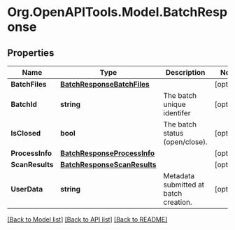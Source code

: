 
# Org.OpenAPITools.Model.BatchResponse

## Properties

Name | Type | Description | Notes
------------ | ------------- | ------------- | -------------
**BatchFiles** | [**BatchResponseBatchFiles**](BatchResponseBatchFiles.md) |  | [optional] 
**BatchId** | **string** | The batch unique identifer | [optional] 
**IsClosed** | **bool** | The batch status (open/close). | [optional] 
**ProcessInfo** | [**BatchResponseProcessInfo**](BatchResponseProcessInfo.md) |  | [optional] 
**ScanResults** | [**BatchResponseScanResults**](BatchResponseScanResults.md) |  | [optional] 
**UserData** | **string** | Metadata submitted at batch creation. | [optional] 

[[Back to Model list]](../README.md#documentation-for-models)
[[Back to API list]](../README.md#documentation-for-api-endpoints)
[[Back to README]](../README.md)

